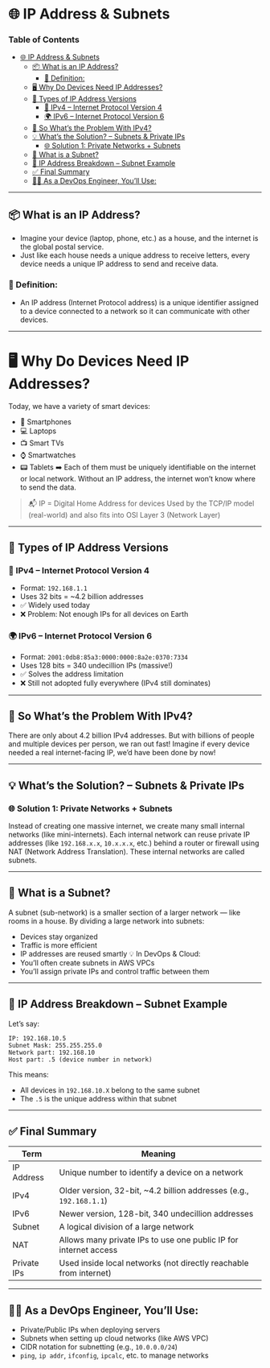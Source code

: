 # 🌐 IP Address & Subnets


### Table of Contents
- [🌐 IP Address & Subnets](#-ip-address--subnets)
  - [📦 What is an IP Address?](#-what-is-an-ip-address)
    - [🧠 Definition:](#-definition)
  - [🖥️ Why Do Devices Need IP Addresses?](#️-why-do-devices-need-ip-addresses)
  - [🧮 Types of IP Address Versions](#-types-of-ip-address-versions)
    - [📄 IPv4 – Internet Protocol Version 4](#-ipv4--internet-protocol-version-4)
    - [🌍 IPv6 – Internet Protocol Version 6](#-ipv6--internet-protocol-version-6)
  - [🤯 So What’s the Problem With IPv4?](#-so-whats-the-problem-with-ipv4)
  - [💡 What’s the Solution? – Subnets & Private IPs](#-whats-the-solution--subnets--private-ips)
    - [🌐 Solution 1: Private Networks + Subnets](#-solution-1-private-networks--subnets)
  - [🧩 What is a Subnet?](#-what-is-a-subnet)
  - [🔢 IP Address Breakdown – Subnet Example](#-ip-address-breakdown--subnet-example)
  - [✅ Final Summary](#-final-summary)
  - [👨‍💻 As a DevOps Engineer, You’ll Use:](#-as-a-devops-engineer-youll-use)

---



## 📦 What is an IP Address?
* Imagine your device (laptop, phone, etc.) as a house, and the internet is the global postal service.
* Just like each house needs a unique address to receive letters, every device needs a unique IP address to send and receive data.

### 🧠 Definition:
* An IP address (Internet Protocol address) is a unique identifier assigned to a device connected to a network so it can communicate with other devices.

---

# 🖥️ Why Do Devices Need IP Addresses?
Today, we have a variety of smart devices:
* 📱 Smartphones
* 💻 Laptops
* 📺 Smart TVs
* ⌚ Smartwatches
* 📟 Tablets
➡️ Each of them must be uniquely identifiable on the internet or local network.
Without an IP address, the internet won’t know where to send the data.
> 📬 IP = Digital Home Address for devices
> Used by the TCP/IP model (real-world) and also fits into OSI Layer 3 (Network Layer)

---

## 🧮 Types of IP Address Versions
### 📄 IPv4 – Internet Protocol Version 4
* Format: `192.168.1.1`
* Uses 32 bits = ~4.2 billion addresses
* ✅ Widely used today
* ❌ Problem: Not enough IPs for all devices on Earth

### 🌍 IPv6 – Internet Protocol Version 6
* Format: `2001:0db8:85a3:0000:0000:8a2e:0370:7334`
* Uses 128 bits = 340 undecillion IPs (massive!)
* ✅ Solves the address limitation
* ❌ Still not adopted fully everywhere (IPv4 still dominates)

---

## 🤯 So What’s the Problem With IPv4?
There are only about 4.2 billion IPv4 addresses.
But with billions of people and multiple devices per person, we ran out fast!
Imagine if every device needed a real internet-facing IP, we’d have been done by now!

---

## 💡 What’s the Solution? – Subnets & Private IPs
### 🌐 Solution 1: Private Networks + Subnets
Instead of creating one massive internet, we create many small internal networks (like mini-internets).
Each internal network can reuse private IP addresses (like `192.168.x.x`, `10.x.x.x`, etc.) behind a router or firewall using NAT (Network Address Translation).
These internal networks are called subnets.

---

## 🧩 What is a Subnet?
A subnet (sub-network) is a smaller section of a larger network — like rooms in a house.
By dividing a large network into subnets:
* Devices stay organized
* Traffic is more efficient
* IP addresses are reused smartly
💡 In DevOps & Cloud:
* You’ll often create subnets in AWS VPCs
* You’ll assign private IPs and control traffic between them

---

## 🔢 IP Address Breakdown – Subnet Example
Let’s say:
```text
IP: 192.168.10.5
Subnet Mask: 255.255.255.0
Network part: 192.168.10
Host part: .5 (device number in network)
```

This means:
* All devices in `192.168.10.X` belong to the same subnet
* The `.5` is the unique address within that subnet

---

## ✅ Final Summary
| Term        | Meaning                                                                 |
| ----------- | ----------------------------------------------------------------------- |
| IP Address  | Unique number to identify a device on a network                         |
| IPv4        | Older version, 32-bit, ~4.2 billion addresses (e.g., `192.168.1.1`)     |
| IPv6        | Newer version, 128-bit, 340 undecillion addresses                       |
| Subnet      | A logical division of a large network                                   |
| NAT         | Allows many private IPs to use one public IP for internet access        |
| Private IPs | Used inside local networks (not directly reachable from internet)       |

---

## 👨‍💻 As a DevOps Engineer, You’ll Use:
* Private/Public IPs when deploying servers
* Subnets when setting up cloud networks (like AWS VPC)
* CIDR notation for subnetting (e.g., `10.0.0.0/24`)
* `ping`, `ip addr`, `ifconfig`, `ipcalc`, etc. to manage networks